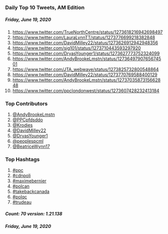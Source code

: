 ### Daily Top 10 Tweets, AM Edition
##### Friday, June 19, 2020
 1) https://www.twitter.com/TrueNorthCentre/status/1273618216942698497
 2) https://www.twitter.com/LauraLynnTT/status/1273776699218382848
 3) https://www.twitter.com/DavidMilley22/status/1273626912942948356
 4) https://www.twitter.com/sig101/status/1273710443593297920
 5) https://www.twitter.com/DryasYounger1/status/1273627773752324099
 6) https://www.twitter.com/AndyBrookeLmstn/status/1273649790765674501
 7) https://www.twitter.com/JTA_webwave/status/1273825732800548864
 8) https://www.twitter.com/DavidMilley22/status/1273770769588400129
 9) https://www.twitter.com/AndyBrookeLmstn/status/1273703587315662848
10) https://www.twitter.com/ppclondonwest/status/1273607428232413184

### Top Contributors
  1) [@AndyBrookeLmstn](https://www.twitter.com/AndyBrookeLmstn)
  2) [@PPCpfdsddo](https://www.twitter.com/PPCpfdsddo)
  3) [@Krodies](https://www.twitter.com/Krodies)
  4) [@DavidMilley22](https://www.twitter.com/DavidMilley22)
  5) [@DryasYounger1](https://www.twitter.com/DryasYounger1)
  6) [@peoplespcml](https://www.twitter.com/peoplespcml)
  7) [@BeatriceWynn17](https://www.twitter.com/BeatriceWynn17)


### Top Hashtags

  1) [#ppc](https://www.twitter.com/hashtag/ppc)
  2) [#cdnpoli](https://www.twitter.com/hashtag/cdnpoli)
  3) [#maximebernier](https://www.twitter.com/hashtag/maximebernier)
  4) [#polcan](https://www.twitter.com/hashtag/polcan)
  5) [#takebackcanada](https://www.twitter.com/hashtag/takebackcanada)
  6) [#polqc](https://www.twitter.com/hashtag/polqc)
  7) [#trudeau](https://www.twitter.com/hashtag/trudeau)

##### Count: 70	version: 1.21.138
##### Friday, June 19, 2020

